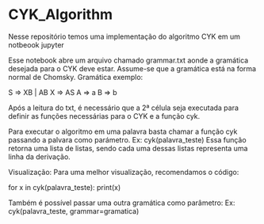 # CYK_Algorithm
Nesse repositório temos uma implementação do algoritmo CYK em um notbeook jupyter

Esse notebook abre um arquivo chamado grammar.txt aonde a gramática desejada para o CYK deve estar.
Assume-se que a gramática está na forma normal de Chomsky.
Gramática exemplo:

S => XB | AB
X => AS
A => a
B => b

Após a leitura do txt, é necessário que a 2ª célula seja executada para definir as funções necessárias para o CYK e
a função cyk.

Para executar o algoritmo em uma palavra basta chamar a função cyk passando a palvara como parámetro.
Ex: cyk(palavra_teste)
Essa função retorna uma lista de listas, sendo cada uma dessas listas representa uma linha da derivação.

Visualização:
Para uma melhor visualização, recomendamos o código:

for x in cyk(palavra_teste):
    print(x)

Também é possível passar uma outra gramática como parâmetro:
Ex: cyk(palavra_teste, grammar=gramatica)
